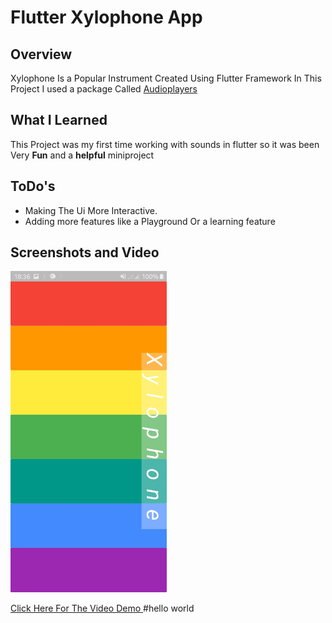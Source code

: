 # Flutter Xylophone App
## Overview
Xylophone Is a Popular Instrument Created Using Flutter Framework 
In This Project I used a package Called [Audioplayers](https://pub.dev/packages/audioplayers)
## What I Learned
This Project was my first time working with sounds in flutter so it was been Very **Fun** and a **helpful** miniproject
## ToDo's
* Making The Ui More Interactive.
* Adding more features like a Playground Or a learning feature
## Screenshots and Video

<img src="Screenshot_20190624-183642.jpg" width="250" /> &nbsp;&nbsp;

 [Click Here For The Video Demo ](http://www.youtube.com/watch?v=KVdEPB5BkQk)
#hello world
